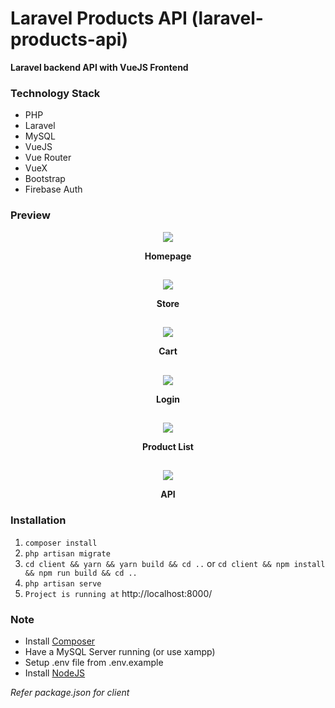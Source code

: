 # Laravel Products API (laravel-products-api)
**Laravel backend API with VueJS Frontend**
### Technology Stack
* PHP
* Laravel
* MySQL
* VueJS
* Vue Router
* VueX
* Bootstrap
* Firebase Auth

### Preview
<p align="center">
    <img src="https://raw.githubusercontent.com/frozen4code/laravel-products-api/master/examples/homepage.png"/>
</p>
<p align="center">
    <strong>Homepage</strong>
</p>

##
<p align="center">
    <img src="https://raw.githubusercontent.com/frozen4code/laravel-products-api/master/examples/store.png"/>
</p>
<p align="center">
    <strong>Store</strong>
</p>

##
<p align="center">
    <img src="https://raw.githubusercontent.com/frozen4code/laravel-products-api/master/examples/cart.gif"/>
</p>
<p align="center">
    <strong>Cart</strong>
</p>

##
<p align="center">
    <img src="https://raw.githubusercontent.com/frozen4code/laravel-products-api/master/examples/login.gif"/>
</p>
<p align="center">
    <strong>Login</strong>
</p>

##
<p align="center">
    <img src="https://github.com/frozen4code/laravel-products-api/blob/master/examples/products_list.gif?raw=true"/>
</p>
<p align="center">
    <strong>Product List</strong>
</p>

##
<p align="center">
    <img src="https://github.com/frozen4code/laravel-products-api/blob/master/examples/products_api.png?raw=true"/>
</p>
<p align="center">
    <strong>API</strong>
</p>


### Installation
1. `composer install`
2. `php artisan migrate`
3. `cd client && yarn && yarn build && cd ..` or `cd client && npm install && npm run build && cd ..`
4. `php artisan serve`
5. `Project is running at` http://localhost:8000/

### Note
* Install [Composer](https://getcomposer.org/)
* Have a MySQL Server running (or use xampp)
* Setup .env file from .env.example
* Install [NodeJS](https://nodejs.org/)

*Refer package.json for client*
